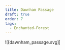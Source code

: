 ```yaml
---
title: Dawnham Passage
draft: true
order: 7
tags:
  - Enchanted-Forest
---
```


![[dawnham_passage.svg]]
